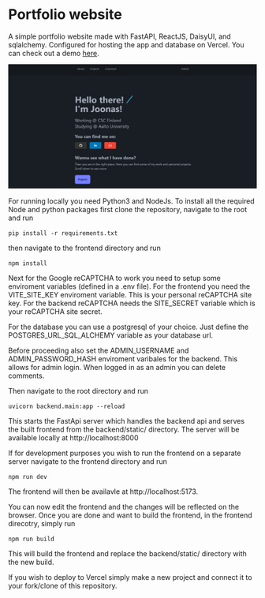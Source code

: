 # Portfolio website

A simple portfolio website made with FastAPI, ReactJS, DaisyUI, and sqlalchemy. Configured for hosting the app and database on Vercel. You can check out a demo [here](https://www.jooniv.fi).

![alt text](readme_images/image.png)

For running locally you need Python3 and NodeJs. To install all the required Node and python packages first clone the repository, navigate to the root and run

```
pip install -r requirements.txt
```

then navigate to the frontend directory and run

```
npm install
```

Next for the Google reCAPTCHA to work you need to setup some enviroment variables (defined in a .env file). For the frontend you need the VITE_SITE_KEY enviroment variable. This is your personal reCAPTCHA site key. For the backend reCAPTCHA needs the SITE_SECRET variable which is your reCAPTCHA site secret.

For the database you can use a postgresql of your choice. Just define the POSTGRES_URL_SQL_ALCHEMY variable as your database url.

Before proceeding also set the ADMIN_USERNAME and ADMIN_PASSWORD_HASH enviroment varibales for the backend. This allows for admin login. When logged in as an admin you can delete comments.

Then navigate to the root directory and run

```
uvicorn backend.main:app --reload
```

This starts the FastApi server which handles the backend api and serves the built frontend from the backend/static/ directory. The server will be available locally at http://localhost:8000

If for development purposes you wish to run the frontend on a separate server navigate to the frontend directory and run 
```
npm run dev
```

The frontend will then be availavle at http://localhost:5173.

You can now edit the frontend and the changes will be reflected on the browser. Once you are done and want to build the frontend, in the frontend direcotry, simply run 
```
npm run build
```

This will build the frontend and replace the backend/static/ directory with the new build.

If you wish to deploy to Vercel simply make a new project and connect it to your fork/clone of this repository.